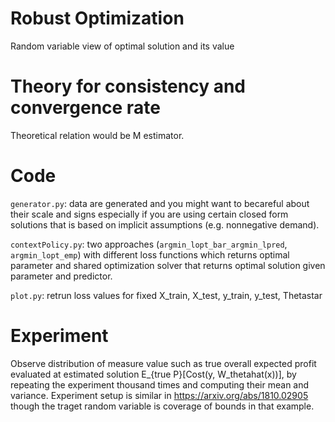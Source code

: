 # Robust Optimization

Random variable view of optimal solution and its value

# Theory for consistency and convergence rate
Theoretical relation would be M estimator.

# Code
`generator.py`: data are generated and you might want to becareful about their scale and signs especially if you are using certain closed form solutions that is based on implicit assumptions (e.g. nonnegative demand).

`contextPolicy.py`: two approaches (`argmin_lopt_bar_argmin_lpred`, `argmin_lopt_emp`) with different loss functions which returns optimal parameter and shared optimization solver that returns optimal solution given parameter and predictor.

`plot.py`: retrun loss values for fixed X_train, X_test, y_train, y_test, Thetastar

# Experiment
Observe distribution of measure value such as true overall expected profit evaluated at estimated solution E_{true P}[Cost(y, W_thetahat(x))], by repeating the experiment thousand times and computing their mean and variance. Experiment setup is similar in https://arxiv.org/abs/1810.02905 though the traget random variable is coverage of bounds in that example.
